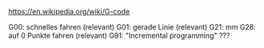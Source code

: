 https://en.wikipedia.org/wiki/G-code

G00: schnelles fahren (relevant)
G01: gerade Linie (relevant)
G21: mm
G28: auf 0 Punkte fahren (relevant)
G91: "Incremental programming" ???